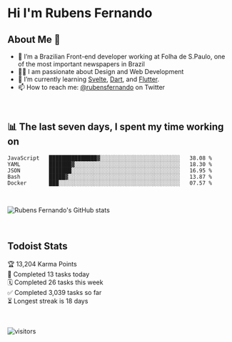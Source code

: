 # Hi I'm Rubens Fernando

## About Me 🚀

- 🌱 I’m a Brazilian Front-end developer working at Folha de S.Paulo, one of the most important newspapers in Brazil
- 👨‍💻 I am passionate about Design and Web Development
- 📖 I’m currently learning [Svelte](https://svelte.dev/), [Dart](https://dart.dev/), and [Flutter](https://flutter.dev/).
- 📫 How to reach me: [@rubensfernando](https://twitter.com/rubensfernando) on Twitter

<br />

## 📊 The last seven days, I spent my time working on

<!--START_SECTION:waka-->
```text
JavaScript   ███████████████▓░░░░░░░░░░░░░░░░░░░░░░░░░   38.08 % 
YAML         ███████▓░░░░░░░░░░░░░░░░░░░░░░░░░░░░░░░░░   18.30 % 
JSON         ███████░░░░░░░░░░░░░░░░░░░░░░░░░░░░░░░░░░   16.95 % 
Bash         █████▓░░░░░░░░░░░░░░░░░░░░░░░░░░░░░░░░░░░   13.87 % 
Docker       ███░░░░░░░░░░░░░░░░░░░░░░░░░░░░░░░░░░░░░░   07.57 % 
```
<!--END_SECTION:waka-->

<br />

![Rubens Fernando's GitHub stats](https://github-readme-stats.vercel.app/api?username=rubensfernando&show_icons=true&hide_border=true)

<br />

## Todoist Stats

<!-- TODO-IST:START -->
🏆  13,204 Karma Points           
🌸  Completed 13 tasks today           
🗓  Completed 26 tasks this week           
✅  Completed 3,039 tasks so far           
⏳  Longest streak is 18 days
<!-- TODO-IST:END -->

<br>

![visitors](https://visitor-badge.laobi.icu/badge?page_id=rubensfernando.rubensfernando)
